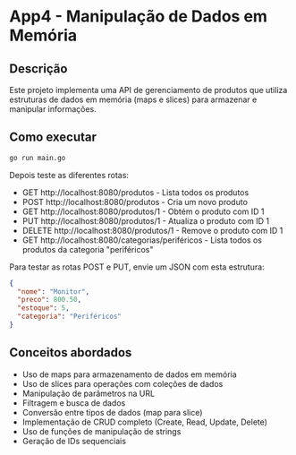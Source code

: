 # App4 - Manipulação de Dados em Memória

## Descrição
Este projeto implementa uma API de gerenciamento de produtos que utiliza estruturas de dados em memória (maps e slices) para armazenar e manipular informações.

## Como executar
```bash
go run main.go
```

Depois teste as diferentes rotas:
- GET http://localhost:8080/produtos - Lista todos os produtos
- POST http://localhost:8080/produtos - Cria um novo produto
- GET http://localhost:8080/produtos/1 - Obtém o produto com ID 1
- PUT http://localhost:8080/produtos/1 - Atualiza o produto com ID 1
- DELETE http://localhost:8080/produtos/1 - Remove o produto com ID 1
- GET http://localhost:8080/categorias/periféricos - Lista todos os produtos da categoria "periféricos"

Para testar as rotas POST e PUT, envie um JSON com esta estrutura:
```json
{
  "nome": "Monitor",
  "preco": 800.50,
  "estoque": 5,
  "categoria": "Periféricos"
}
```

## Conceitos abordados
- Uso de maps para armazenamento de dados em memória
- Uso de slices para operações com coleções de dados
- Manipulação de parâmetros na URL
- Filtragem e busca de dados
- Conversão entre tipos de dados (map para slice)
- Implementação de CRUD completo (Create, Read, Update, Delete)
- Uso de funções de manipulação de strings
- Geração de IDs sequenciais 